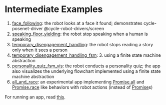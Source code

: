 # Intermediate Examples

1. [face_following](./face_following): the robot looks at a face it found; demonstrates cycle-posenet-driver @cycle-robot-drivers/screen
2. [speaking_floor_yielding](./speaking_floor_yielding): the robot stop speaking when a human is speaking
3. [temporary_disengagement_handling](./temporary_disengagement_handling): the robot stops reading a story only when it sees a person
4. [temporary_disengagement_handling_fsm](./temporary_disengagement_handling_fsm): 3. using a finite state machine abstraction
5. [personality_quiz_fsm_vis](./personality_quiz_fsm_vis): the robot conducts a personality quiz; the app also visualizes the underlying flowchart implemented using a finite state machine abstraction
6. [all_and_race](./all_and_race): an experimental app implementing [Promise.all](https://developer.mozilla.org/en-US/docs/Web/JavaScript/Reference/Global_Objects/Promise/all) and [Promise.race](https://developer.mozilla.org/en-US/docs/Web/JavaScript/Reference/Global_Objects/Promise/race) like behaviors with robot actions (instead of [Promise](https://developer.mozilla.org/en-US/docs/Web/JavaScript/Reference/Global_Objects/Promise)s)

For running an app, read [this](../).
